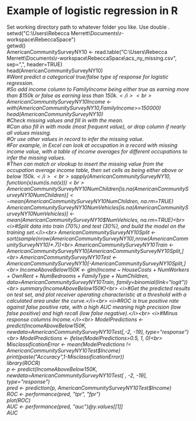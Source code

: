 # Example of logistic regression in R
Set working directory path to whatever folder you like. Use double \.<br>
setwd("C:\\Users\\Rebecca Merrett\\Documents\\r-workspace\\RebeccaSpace")<br>
getwd()<br>
AmericanCommunitySurveyNY10 <- read.table("C:\\Users\\Rebecca Merrett\\Documents\\r-workspace\\RebeccaSpace\\acs_ny_missing.csv", sep=",", header=TRUE)<br>
head(AmericanCommunitySurveyNY10)<br>
<i>#Want predict a categorical true/false type of response for logistic regression.</i><br>
<i>#So add income column to FamilyIncome being either true as earning more than $150k or false as earning less than $150k.</i><br>
AmericanCommunitySurveyNY10$Income <- with(AmericanCommunitySurveyNY10,FamilyIncome>=150000)<br>
head(AmericanCommunitySurveyNY10)<br>
<i>#Check missing values and fill in with the mean.</i><br>
<i>#Can also fill in with mode (most frequent value), or drop column if nearly all values missing.</i><br>
<i>#Or use other values in record to infer the missing value.</i><br>
<i>#For example, in Excel can look at occupation in a record with missing income value, with a table of income averages for different occupations to infer the missing values.</i><br>
<i>#Then can match or vlookup to insert the missing value from the occupation average income table, then set cells as being either above or below $150k.</i><br>
sapply(AmericanCommunitySurveyNY10,function(x) sum(is.na(x)))<br>
AmericanCommunitySurveyNY10$NumChildren[is.na(AmericanCommunitySurveyNY10$NumChildren)] <- mean(AmericanCommunitySurveyNY10$NumChildren, na.rm=TRUE)<br>
AmericanCommunitySurveyNY10$NumVehicles[is.na(AmericanCommunitySurveyNY10$NumVehicles)] <- mean(AmericanCommunitySurveyNY10$NumVehicles, na.rm=TRUE)<br>
<i>#Split data into train (70%) and test (30%), and build the model on the training set.</i><br>
AmericanCommunitySurveyNY10Split <- sort(sample(nrow(AmericanCommunitySurveyNY10),nrow(AmericanCommunitySurveyNY10)*.7))<br>
AmericanCommunitySurveyNY10Train <- AmericanCommunitySurveyNY10[AmericanCommunitySurveyNY10Split,]<br>
AmericanCommunitySurveyNY10Test <- AmericanCommunitySurveyNY10[-AmericanCommunitySurveyNY10Split,]<br>
IncomeAboveBelow150K <- glm(Income ~ HouseCosts + NumWorkers + OwnRent + NumBedrooms + FamilyType +
NumChildren, data=AmericanCommunitySurveyNY10Train, family=binomial(link="logit"))<br>
summary(IncomeAboveBelow150K)<br>
<i>#Get the predicted results on test set, and plot receiver operating characteristic at a threshold with a calculated area under the curve.</i><br>
<i>#ROC is true positive rate against false positive rate, with a high AUC meaning high precision (low false positive) and high recall (low false negative).</i><br>
<i>#Minus response columns Income.</i><br>
ModelPredictions <- predict(IncomeAboveBelow150K, newdata=AmericanCommunitySurveyNY10Test[,-2, -19], type="response")<br>
ModelPredictions <- ifelse(ModelPredictions>0.5, 1, 0)<br>
MisclassificationError <- mean(ModelPredictions != AmericanCommunitySurveyNY10Test$Income)<br>
print(paste("Accuracy",1-MisclassificationError))<br>
library(ROCR)<br>
p <- predict(IncomeAboveBelow150K, newdata=AmericanCommunitySurveyNY10Test[ , -2, -19], type="response")<br>
pred <- prediction(p, AmericanCommunitySurveyNY10Test$Income)<br>
ROC <- performance(pred, "tpr", "fpr")<br>
plot(ROC)<br>
AUC <- performance(pred, "auc")@y.values[[1]]<br>
AUC
